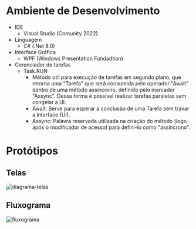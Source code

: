 # Ambiente de Desenvolvimento
- IDE
  - Visual Studio (Comunity 2022)
- Linguagem
  - C# (.Net 8.0)
- Interface Gráfica
  - WPF (Windows Presentation Fundadtion)
- Gerenciador de tarefas
  - Task.RUN
    - Método util para execução de tarefas em segundo plano, que retorna uma "Tarefa" que será consumida pelo operador "Await" dentro de uma método assíncrono, definido pelo marcador "Assync". Dessa forma é possível realizar tarefas paralelas sem congelar a UI.
    - Await: Serve para esperar a conclusão de uma Tarefa sem travar a interface (UI).
    - Assync: Palavra reservada utilizada na criação do método (logo após o modificador de acesso) para defini-lo como "assíncrono".


# Protótipos

## Telas
![diagrama-telas](https://github.com/user-attachments/assets/c71ac521-e9d3-4e86-aa66-9ba6101a5df4)

## Fluxograma
![fluxograma](https://github.com/user-attachments/assets/8c23c4d6-ee36-4ca2-ba0c-a72d9e7436bc)


